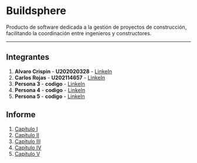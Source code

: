 # Buildsphere
Producto de software dedicada a la gestión de proyectos de construcción, facilitando la coordinación entre ingenieros y constructores.
***

## Integrantes
1. **Alvaro Crispin** - **U202020328** - [LinkeIn](https://www.linkedin.com/in/alvaro-crispin/ "LinkedIn" )
2. **Carlos Rojas** - **U202114657** - [LinkeIn](https://www.linkedin.com/in/usuario/ "LinkedIn" )
3. **Persona 3** - **codigo** - [LinkeIn](https://www.linkedin.com/in/usuario/ "LinkedIn" )
4. **Persona 4** - **codigo** - [LinkeIn](https://www.linkedin.com/in/usuario/ "LinkedIn" )
5. **Persona 5** - **codigo** - [LinkeIn](https://www.linkedin.com/in/usuario/ "LinkedIn" )

## Informe
1. [Capitulo I](Informe/Capitulo%20I/Capitulo_I.md)
2. [Capitulo II](Informe/Capitulo%20II/Capitulo_II.md)
3. [Capitulo III](Informe/Capitulo%20III/Capitulo_III.md)
4. [Capitulo IV](Informe/Capitulo%20IV/Capitulo_IV.md)
5. [Capitulo V](Informe/Capitulo%20V/Capitulo_V.md)

